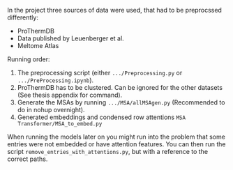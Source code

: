 In the project three sources of data were used, that had to be preprocssed differently:
- ProThermDB
- Data published by Leuenberger et al.
- Meltome Atlas

Running order:
  1. The preprocessing script (either `.../Preprocessing.py` or `.../PreProcessing.ipynb`).
  2. ProThermDB has to be clustered. Can be ignored for the other datasets (See thesis appendix for command).
  3. Generate the MSAs by running `.../MSA/allMSAgen.py` (Recommended to do in nohup overnight).
  4. Generated embeddings and condensed row attentions `MSA Transformer/MSA_to_embed.py`

When running the models later on you might run into the problem that some entries were not embedded or have attention features. You can then run the script `remove_entries_with_attentions.py`, but with a reference to the correct paths.
